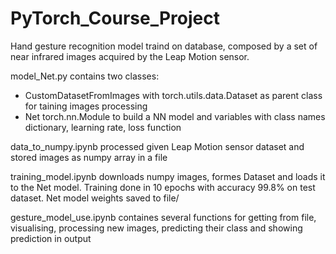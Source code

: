 # PyTorch_Course_Project
Hand gesture recognition model traind on database, composed by a set of near infrared images acquired by the Leap Motion sensor.


model_Net.py 
contains two classes:
- CustomDatasetFromImages with torch.utils.data.Dataset as parent class for taining images processing 
- Net torch.nn.Module to build a NN model
and variables with class names dictionary, learning rate, loss function

data_to_numpy.ipynb
processed given Leap Motion sensor dataset and stored images as numpy array in a file

training_model.ipynb
downloads numpy images, formes Dataset and loads it to the Net model. Training done in 10 epochs with
accuracy 99.8% on test dataset. Net model weights saved to file/

gesture_model_use.ipynb
containes several functions for getting from file, visualising, processing new images, predicting
their class and showing prediction in output
